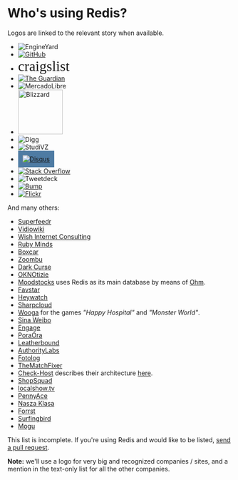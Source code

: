 Who's using Redis?
===

Logos are linked to the relevant story when available.

<ul>
  <li>
    <img src="http://www.engineyard.com/images/logo.png" alt="EngineYard">
  </li>

  <li>
    <a href="https://github.com/blog/530-how-we-made-github-fast"><img src="https://github.com/images/modules/header/logo.png" alt="GitHub"></a>
  </li>

  <li>
    <span style="font: 32px serif">craigslist</span>
  </li>

  <li>
    <a href="http://simonwillison.net/2009/Dec/20/crowdsourcing"><img src="http://static.guim.co.uk/static/97665/networkfront/images/guardian_logo.png" alt="The Guardian"></a>
  </li>

  <li>
    <img src="http://static.mlstatic.com/org-img/logo_ml/logoAlpha.png" alt="MercadoLibre">
  </li>

  <li>
    <img src="http://us.blizzard.com/_images/company/about/awards/logo-dev.gif" alt="Blizzard" width="100">
  </li>

  <li>
    <img src="http://developers.diggstatic.com/sites/all/themes/about/img/footer_logo.jpg" alt="Digg">
  </li>

  <li>
    <img src="http://static.pe.studivz.net/20101222-0/Img/logo.png" alt="StudiVZ">
  </li>

  <li>
    <a href="http://bretthoerner.com/2011/2/21/redis-at-disqus/"><img style="background-color:#4e7ba3; padding:10px;" src="http://mediacdn.disqus.com/1294274648/img/disqus-logo.png" alt="Disqus"></a>
  </li>

  <li>
    <a href="http://meta.stackoverflow.com/questions/69164/does-stackoverflow-use-caching-and-if-so-how/69172"><img src="http://sstatic.net/stackoverflow/img/logo.png" alt="Stack Overflow"></a>
  </li>

  <li>
    <!-- https://github.com/antirez/redis-doc/issues#issue/8 //-->
    <img src="http://www.tweetdeck.com/assets/logo/UpdatedLogo-500x500.png" alt="Tweetdeck">
  </li>

  <li>
    <a href="http://devblog.bu.mp/how-we-use-redis-at-bump"><img src="/images/companies/bump.png" alt="Bump"></a>
  </li>

  <li>
    <a href="http://code.flickr.com/blog/2011/10/11/talk-real-time-updates-on-the-cheap-for-fun-and-profit/"><img src="http://l.yimg.com/g/images/en-us/flickr-yahoo-logo.png.v3" alt="Flickr"></a>
  </li>
</ul>

And many others:

* [Superfeedr](http://blog.superfeedr.com/redis/mysql/memcache/datastore/performance/redis-at-superfeedr)
* [Vidiowiki](http://vidiowiki.com)
* [Wish Internet Consulting](http://wish.hu)
* [Ruby Minds](http://rubyminds.com)
* [Boxcar](http://www.boxcar.io)
* [Zoombu](http://www.zoombu.co.uk)
* [Dark Curse](http://www.darkcurse.com)
* [OKNOtizie](http://oknotizie.virgilio.it)
* [Moodstocks](http://www.moodstocks.com/2010/11/26/the-tech-behind-moodstocks-notes) uses Redis as its main database by means of [Ohm](http://ohm.keyvalue.org).
* [Favstar](http://favstar.fm)
* [Heywatch](http://heywatch.com)
* [Sharpcloud](http://www.sharpcloud.com)
* [Wooga](http://www.wooga.com/games/) for the games _"Happy Hospital"_ and _"Monster World"_.
* [Sina Weibo](http://t.sina.com.cn/)
* [Engage](http://engage.calibreapps.com/)
* [PoraOra](http://www.poraora.com/)
* [Leatherbound](http://leatherbound.me/)
* [AuthorityLabs](http://authoritylabs.com/)
* [Fotolog](http://www.fotolog.com/)
* [TheMatchFixer](http://www.thematchfixer.com/)
* [Check-Host](http://check-host.net/) describes their architecture [here](http://showmetheco.de/articles/2011/1/using-perl-mojolicious-and-redis-in-a-real-world-asynchronous-application.html).
* [ShopSquad](http://shopsquad.com/)
* [localshow.tv](http://localshow.tv/)
* [PennyAce](http://pennyace.com/)
* [Nasza Klasa](http://nk.pl/)
* [Forrst](http://forrst.com)
* [Surfingbird](http://surfingbird.com)
* [Mogu](http://gomogu.org)

This list is incomplete. If you're using Redis and would like to be
listed, [send a pull request](https://github.com/antirez/redis-doc).

**Note:** we'll use a logo for very big and recognized companies / sites, and a mention in the text-only list for all the other companies.
